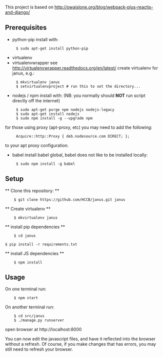 This project is based on http://owaislone.org/blog/webpack-plus-reactjs-and-django/

Prerequisites
-------------

* python-pip
  install with:
```
     $ sudo apt-get install python-pip
```

* virtualenv
* virtualenvwrapper
  see http://virtualenvwrapper.readthedocs.org/en/latest/
  create virtualenv for janus, e.g.:
```
     $ mkvirtualenv janus
     $ setvirtualenvproject # run this to set the directory...
```

* nodejs / npm
  install with:
  (NB: you normally should **NOT** run script directly off the internet)
``` 
     $ sudo apt-get purge npm nodejs nodejs-legacy
     $ sudo apt-get install nodejs
     $ sudo npm install -g --upgrade npm 
```
  for those using proxy (apt-proxy, etc) you may need to add the following:
```
     Acquire::http::Proxy { deb.nodesource.com DIRECT; };
```
  to your apt proxy configuration.

* babel
  install babel global, babel does not like to be installed locally:
```
     $ sudo npm install -g babel
```

Setup
-----

** Clone this repository: **
```
    $ git clone https://github.com/HCCB/janus.git janus
```

** Create virtualenv **
```
    $ mkvirtualenv janus
```

** install pip dependencies **
```
    $ cd janus

$ pip install -r requirements.txt

```

** install JS dependencies **
```
    $ npm install
```


Usage
-----

On one terminal run:
```
    $ npm start
```

On another terminal run:
```
    $ cd src/janus
    $ ./manage.py runserver
```

open browser at http://localhost:8000 

You can now edit the javascript files, and have it reflected into the browser without a refresh.  Of course, if you make changes that has errors, you may still need to refresh your browser.


